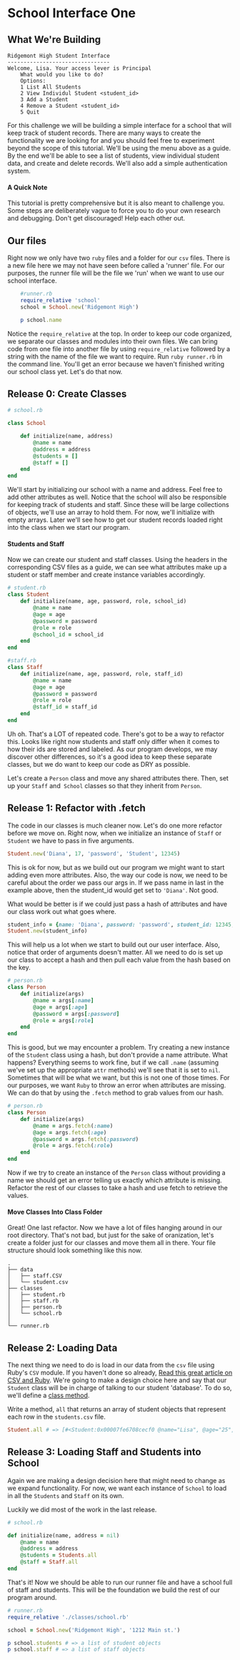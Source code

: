# School Interface One

## What We're Building
```
Ridgemont High Student Interface 
--------------------------------
Welcome, Lisa. Your access lever is Principal
    What would you like to do?
    Options:
    1 List All Students
    2 View Individul Student <student_id>
    3 Add a Student
    4 Remove a Student <student_id>
    5 Quit
```

For this challenge we will be building a simple interface for a school that will keep track of student records. There are many ways to create the functionality we are looking for and you should feel free to experiment beyond the scope of this tutorial. We'll be using the menu above as a guide. By the end we'll be able to see a list of students, view individual student data, and create and delete records. We'll also add a simple authentication system. 

#### A Quick Note
This tutorial is pretty comprehensive but it is also meant to challenge you. Some steps are deliberately vague to force you to do your own research and debugging. Don't get discouraged! Help each other out. 

## Our files 

Right now we only have two `ruby` files and a folder for our `csv` files. There is a new file here we may not have seen before called a 'runner' file. For our purposes, the runner file will be the file we 'run' when we want to use our school interface. 

```Ruby 
    #runner.rb
    require_relative 'school'
    school = School.new('Ridgemont High') 

    p school.name
```
Notice the `require_relative` at the top. In order to keep our code organized, we separate our classes and modules into their own files. We can bring code from one file into another file by using `require_relative` followed by a string with the name of the file we want to require. Run `ruby runner.rb` in the command line. You'll get an error because we haven't finished writing our school class yet. Let's do that now. 



## Release 0: Create Classes


```Ruby
# school.rb 

class School 

    def initialize(name, address)
        @name = name
        @address = address
        @students = []
        @staff = []
    end 
end 
```
We'll start by initializing our school with a name and address. Feel free to add other attributes as well. Notice that the school will also be responsible for keeping track of students and staff. Since these will be large collections of objects, we'll use an array to hold them. For now, we'll initialize with empty arrays. Later we'll see how to get our student records loaded right into the class when we start our program. 

#### Students and Staff
Now we can create our student and staff classes. Using the headers in the corresponding CSV files as a guide, we can see what attributes make up a student or staff member and create instance variables accordingly. 


```Ruby 
# student.rb 
class Student 
    def initialize(name, age, password, role, school_id)
        @name = name 
        @age = age         
        @password = password
        @role = role
        @school_id = school_id
    end 
end 
```
```Ruby
#staff.rb
class Staff 
    def initialize(name, age, password, role, staff_id)
        @name = name 
        @age = age         
        @password = password
        @role = role
        @staff_id = staff_id
    end 
end 
```

Uh oh. That's a LOT of repeated code. There's got to be a way to refactor this. Looks like right now students and staff only differ when it comes to how their ids are stored and labeled. As our program develops, we may discover other differences, so it's a good idea to keep these separate classes, but we do want to keep our code as DRY as possible. 

Let's create a `Person` class and move any shared attributes there. Then, set up your `Staff` and` School` classes so that they inherit from `Person`. 

## Release 1: Refactor with .fetch 

The code in our classes is much cleaner now. Let's do one more refactor before we move on. Right now, when we initialize an instance of `Staff` or `Student` we have to pass in five arguments.
```Ruby
Student.new('Diana', 17, 'password', 'Student', 12345)
```
This is ok for now, but as we build out our program we might want to start adding even more attributes. Also, the way our code is now, we need to be careful about the order we pass our args in. If we pass name in last in the example above, then the student_id would get set to `'Diana'`. Not good. 

What would be better is if we could just pass a hash of attributes and have our class work out what goes where. 
```Ruby 
student_info = {name: 'Diana', password: 'password', student_id: 12345, age: 17, role: 'Student'}
Student.new(student_info)
```
This will help us a lot when we start to build out our user interface. Also, notice that order of arguments doesn't matter. All we need to do is set up our class to accept a hash and then pull each value from the hash based on the key. 
```Ruby 
# person.rb 
class Person
    def initialize(args)
        @name = args[:name] 
        @age = args[:age]         
        @password = args[:password]
        @role = args[:role]
    end 
end 
```
This is good, but we may encounter a problem. Try creating a new instance of the `Student` class using a hash, but don't provide a name attribute. What happens? Everything seems to work fine, but if we call `.name` (assuming we've set up the appropriate `attr` methods) we'll see that it is set to `nil`. Sometimes that will be what we want, but this is not one of those times. For our purposes, we want `Ruby` to throw an error when attributes are missing. We can do that by using the  `.fetch` method to grab values from our hash. 
```Ruby 
# person.rb 
class Person
    def initialize(args)
        @name = args.fetch(:name)
        @age = args.fetch(:age)
        @password = args.fetch(:password)
        @role = args.fetch(:role)
    end 
end 
```
Now if we try to create an instance of the `Person` class without providing a name we should get an error telling us exactly which attribute is missing. Refactor the rest of our classes to take a hash and use fetch to retrieve the values. 

#### Move Classes Into Class Folder

Great! One last refactor. Now we have a lot of files hanging around in our root directory. That's not bad, but just for the sake of oranization, let's create a folder just for our classes and move them all in there. Your file structure should look something like this now. 
```
.
├── data                    
│   ├── staff.CSV         
│   └── student.csv                
├── classes                  
│   ├── student.rb         
│   ├── staff.rb         
│   ├── person.rb         
│   └── school.rb 
│               
└── runner.rb 
```

## Release 2: Loading Data
The next thing we need to do is load in our data from the `csv` file using Ruby's `CSV` module. If you haven't done so already, [Read this great article on CSV and Ruby](https://www.sitepoint.com/guide-ruby-csv-library-part/). 
We're going to make a design choice here and say that our `Student` class will be in charge of talking to our student 'database'. To do so, we'll define a [class method](http://www.rubyfleebie.com/2007/04/09/understanding-class-methods-in-ruby). 

Write a method, `all` that returns an array of student objects that represent each row in the `students.csv` file. 

```Ruby
Student.all # => [#<Student:0x00007fe6708cecf0 @name="Lisa", @age="25", @password="xx ", @role="Student", @school_id="13345">, ... ]
```

## Release 3: Loading Staff and Students into School
Again we are making a design decision here that might need to change as we expand functionality. For now, we want each instance of `School` to load in all the `Students` and `Staff` on its own. 

Luckily we did most of the work in the last release. 

```Ruby
# school.rb

def initialize(name, address = nil)
    @name = name 
    @address = address   
    @students = Students.all 
    @staff = Staff.all  
end 
```
That's it! Now we should be able to run our runner file and have a school full of staff and students. This will be the foundation we build the rest of our program around. 

```Ruby 
# runner.rb 
require_relative './classes/school.rb' 

school = School.new('Ridgemont High', '1212 Main st.')

p school.students # => a list of student objects
p school.staff # => a list of staff objects 
```


